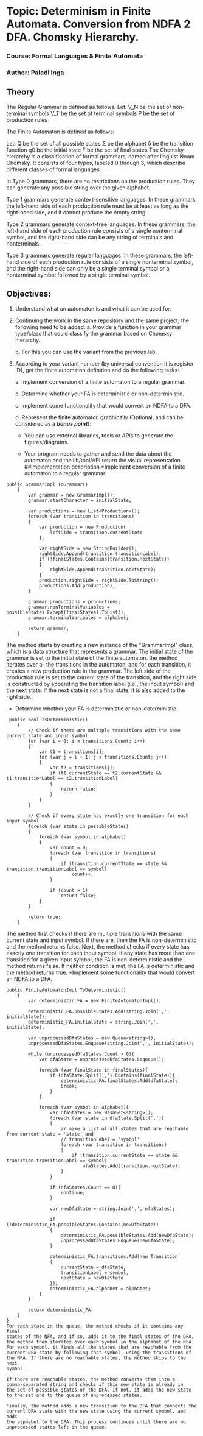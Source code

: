 # Topic: Determinism in Finite Automata. Conversion from NDFA 2 DFA. Chomsky Hierarchy.
### Course: Formal Languages & Finite Automata
### Author: Paladi Inga
## Theory
The Regular Grammar is defined as follows:
Let: 
V_N be the set of non-terminal symbols
V_T be the set of terminal symbols
P be the set of production rules


The Finite Automaton is defined as follows:

Let:
Q be the set of all possible states
Σ be the alphabet
δ be the transition function
q0 be the initial state
F be the set of final states
The Chomsky hierarchy is a classification of formal grammars, named after linguist Noam Chomsky. It consists of
four types, labeled 0 through 3, 
which describe different classes of formal languages.

In Type 0 grammars, there are no restrictions on the production rules. They can generate any possible string over
the given alphabet.

Type 1 grammars generate context-sensitive languages. In these grammars, the left-hand side of each production 
rule must be at least as long as the right-hand side, and it cannot produce the empty string.

Type 2 grammars generate context-free languages. In these grammars, the left-hand side of each production rule
consists of a single nonterminal symbol, and the right-hand side can be any string of terminals and nonterminals.

Type 3 grammars generate regular languages. In these grammars, the left-hand side of each production rule consists 
of a single nonterminal symbol, and the right-hand side can only be a single terminal symbol or a nonterminal 
symbol followed by a single terminal symbol.
## Objectives:
1. Understand what an automaton is and what it can be used for.

2. Continuing the work in the same repository and the same project, the following need to be added:
    a. Provide a function in your grammar type/class that could classify the grammar based on Chomsky hierarchy.

    b. For this you can use the variant from the previous lab.

3. According to your variant number (by universal convention it is register ID), get the finite automaton 
definition and do the following tasks:

    a. Implement conversion of a finite automaton to a regular grammar.

    b. Determine whether your FA is deterministic or non-deterministic.

    c. Implement some functionality that would convert an NDFA to a DFA.
    
    d. Represent the finite automaton graphically (Optional, and can be considered as a __*bonus point*__):
      
    - You can use external libraries, tools or APIs to generate the figures/diagrams.
        
    - Your program needs to gather and send the data about the automaton and the lib/tool/API return the visual representation.
    ##Implementation description
    *Implement conversion of a finite automaton to a regular grammar.
    
```
public GrammarImpl ToGrammar()
    {
        var grammar = new GrammarImpl();
        grammar.startCharacter = initialState;

        var productions = new List<Production>();
        foreach (var transition in transitions)
        {
            var production = new Production{
                leftSide = transition.currentState
            };

            var rightSide = new StringBuilder();
            rightSide.Append(transition.transitionLabel);
            if (!finalStates.Contains(transition.nextState))
            {
                rightSide.Append(transition.nextState);
            }
            production.rightSide = rightSide.ToString();
            productions.Add(production);
        }

        grammar.productions = productions;
        grammar.nonTerminalVariables = possibleStates.Except(finalStates).ToList();
        grammar.terminalVariables = alphabet;

        return grammar;
    }
```
  The method starts by creating a new instance of the "GrammarImpl" class, 
  which is a data structure that represents a grammar. The initial state 
  of the grammar is set to the initial state of the finite automaton.
  the method iterates over all the transitions in the automaton, and 
  for each transition, it creates a new production rule in the grammar.
  The left side of the production rule is set to the current state of
  the transition, and the right side is constructed by appending the 
  transition label (i.e., the input symbol) and the next state. If the
  next state is not a final state, it is also added to the right side.
* Determine whether your FA is deterministic or non-deterministic.
```
 public bool IsDeterministic()
    {
        // Check if there are multiple transitions with the same current state and input symbol
        for (var i = 0; i < transitions.Count; i++)
        {
            var t1 = transitions[i];
            for (var j = i + 1; j < transitions.Count; j++)
            {
                var t2 = transitions[j];
                if (t1.currentState == t2.currentState && t1.transitionLabel == t2.transitionLabel)
                {
                    return false;
                }
            }
        }

        // Check if every state has exactly one transition for each input symbol
        foreach (var state in possibleStates)
        {
            foreach (var symbol in alphabet)
            {
                var count = 0;
                foreach (var transition in transitions)
                {
                    if (transition.currentState == state && transition.transitionLabel == symbol)
                        count++;
                }
                
                if (count > 1)
                    return false;
            }
        }

        return true;
    }
```
The method first checks if there are multiple transitions with the same 
current state and input symbol. If there are, then the FA is 
non-deterministic and the method returns false. Next, the method checks
if every state has exactly one transition for each input symbol. If any
state has more than one transition for a given input symbol, the FA is 
non-deterministic and the method returns false. If neither 
condition is met, the FA is deterministic and the method returns true.
*Implement some functionality that would convert an NDFA to a DFA.
```
public FiniteAutomatonImpl ToDeterministic()
    {
        var deterministic_FA = new FiniteAutomatonImpl();

        deterministic_FA.possibleStates.Add(string.Join(',', initialState));
        deterministic_FA.initialState = string.Join(',', initialState);

        var unprocessedDfaStates = new Queue<string>();
        unprocessedDfaStates.Enqueue(string.Join(',', initialState));

        while (unprocessedDfaStates.Count > 0){
            var dfaState = unprocessedDfaStates.Dequeue();

            foreach (var finalState in finalStates){
                if (dfaState.Split(',').Contains(finalState)){
                    deterministic_FA.finalStates.Add(dfaState);
                    break;
                }
            }

            foreach (var symbol in alphabet){
                var nfaStates = new HashSet<string>();
                foreach (var state in dfaState.Split(','))
                {
                    // make a list of all states that are reachable from current state = 'state' and 
                    // transitionLabel = 'symbol'
                    foreach (var transition in transitions)
                    {
                        if (transition.currentState == state && transition.transitionLabel == symbol)
                            nfaStates.Add(transition.nextState);
                    }
                }

                if (nfaStates.Count == 0){
                    continue;
                }

                var newDfaState = string.Join(',', nfaStates);

                if (!deterministic_FA.possibleStates.Contains(newDfaState))
                {
                    deterministic_FA.possibleStates.Add(newDfaState);
                    unprocessedDfaStates.Enqueue(newDfaState);
                }

                deterministic_FA.transitions.Add(new Transition
                {
                    currentState = dfaState,
                    transitionLabel = symbol,
                    nextState = newDfaState
                });
                deterministic_FA.alphabet = alphabet;
            }
        }

        return deterministic_FA;
    }
}
For each state in the queue, the method checks if it contains any final 
states of the NFA, and if so, adds it to the final states of the DFA.
The method then iterates over each symbol in the alphabet of the NFA. 
For each symbol, it finds all the states that are reachable from the 
current DFA state by following that symbol, using the transitions of 
the NFA. If there are no reachable states, the method skips to the next
symbol.

If there are reachable states, the method converts them into a 
comma-separated string and checks if this new state is already in 
the set of possible states of the DFA. If not, it adds the new state
to the set and to the queue of unprocessed states.

Finally, the method adds a new transition to the DFA that connects the 
current DFA state with the new state using the current symbol, and adds
the alphabet to the DFA. This process continues until there are no
unprocessed states left in the queue.

```
